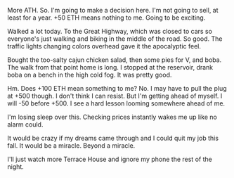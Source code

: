 More ATH. So. I'm going to make a decision here. I'm not going to sell, at least for a year. +50 ETH means nothing to me. Going to be exciting.

Walked a lot today. To the Great Highway, which was closed to cars so everyone's just walking and biking in the middle of the road. So good. The traffic lights changing colors overhead gave it the apocalyptic feel.

Bought the too-salty cajun chicken salad, then some pies for V, and boba. The walk from that point home is long. I stopped at the reservoir, drank boba on a bench in the high cold fog. It was pretty good.

Hm. Does +100 ETH mean something to me? No. I may have to pull the plug at +500 though. I don't think I can resist. But I'm getting ahead of myself. I will -50 before +500. I see a hard lesson looming somewhere ahead of me.

I'm losing sleep over this. Checking prices instantly wakes me up like no alarm could.

It would be crazy if my dreams came through and I could quit my job this fall. It would be a miracle. Beyond a miracle.

I'll just watch more Terrace House and ignore my phone the rest of the night.
